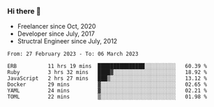 ### Hi there 👋

- Freelancer since Oct, 2020
- Developer since July, 2017
- Structral Engineer since July, 2012

<!--START_SECTION:waka-->

```text
From: 27 February 2023 - To: 06 March 2023

ERB          11 hrs 19 mins  ███████████████░░░░░░░░░░   60.39 %
Ruby         3 hrs 32 mins   ████▓░░░░░░░░░░░░░░░░░░░░   18.92 %
JavaScript   2 hrs 27 mins   ███▒░░░░░░░░░░░░░░░░░░░░░   13.12 %
Docker       29 mins         ▓░░░░░░░░░░░░░░░░░░░░░░░░   02.65 %
YAML         24 mins         ▓░░░░░░░░░░░░░░░░░░░░░░░░   02.21 %
TOML         22 mins         ▒░░░░░░░░░░░░░░░░░░░░░░░░   01.98 %
```

<!--END_SECTION:waka-->
